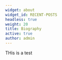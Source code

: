 ```yaml
---
widget: about
widget_id: RECENT-POSTS
headless: true
weight: 20
title: Biography
active: true
author: admin
---
```

THis is a test